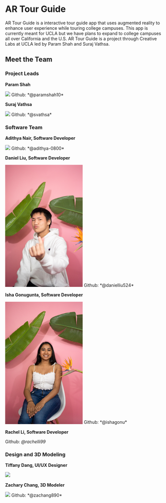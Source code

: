 # AR Tour Guide

AR Tour Guide is a interactive tour guide app that uses augmented reality to enhance user experience while touring college campuses. This app is currently meant for UCLA but we have plans to expand to college campuses all over California and the U.S. AR Tour Guide is a project through Creative Labs at UCLA led by Param Shah and Suraj Vathsa.

[//]: <> (Suraj to add the motivation behind the project)



## Meet the Team

### Project Leads

**Param Shah**

<img src="images/Param.jpg" width="250">
Github: *@paramshah10*

**Suraj Vathsa**

<img src="images/Suraj.jpg" width="250">
Github: *@svathsa*

### Software Team

**Adithya Nair, Software Developer**

<img src="images/Adithya.jpg" width="250">
Github: *@adithya-0800*

**Daniel Liu, Software Developer**

<img src="images/Daniel.jpg" width="250">
Github: *@danielliu524*

**Isha Gonugunta, Software Developer**

<img src="images/Isha.jpg" width="250">
Github: *@ishagonu*

**Rachel Li, Software Developer**

[//]: <> (<img src="images/Rachel.jpg" width="250">)
Github: *@rachelli99*

### Design and 3D Modeling

**Tiffany Dang, UI/UX Designer**

<img src="images/Tiffany.jpg" width="250">

**Zachary Chang, 3D Modeler**

<img src="images/Zach.jpg" width="250">
Github: *@zachang890*
